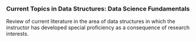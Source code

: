### Current Topics in Data Structures: Data Science Fundamentals

Review of current literature in the area of data structures in which the instructor has developed special proficiency as a consequence of research interests. 
